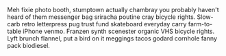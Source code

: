 Meh fixie photo booth, stumptown actually chambray you probably haven't heard of them messenger bag sriracha poutine cray bicycle rights. Slow-carb retro letterpress pug trust fund skateboard everyday carry farm-to-table iPhone venmo. Franzen synth scenester organic VHS bicycle rights. Lyft brunch flannel, put a bird on it meggings tacos godard cornhole fanny pack biodiesel.